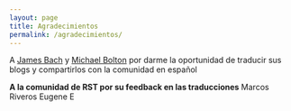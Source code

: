 ```yaml
---
layout: page
title: Agradecimientos
permalink: /agradecimientos/
---
```


A [James Bach](https://www.satisfice.com/) y [Michael Bolton](https://developsense.com/) por darme la oportunidad de traducir sus blogs y compartirlos con la comunidad en español

**A la comunidad de RST por su feedback en las traducciones**
Marcos Riveros
Eugene E